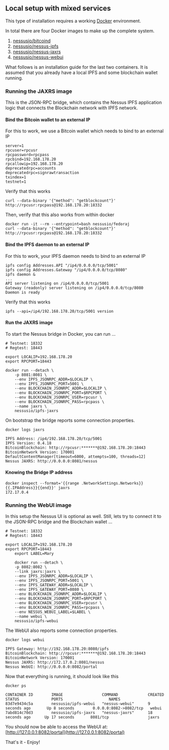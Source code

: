## Local setup with mixed services

This type of installation requires a working [Docker](https://www.docker.com/community-edition#/download) environment.

In total there are four Docker images to make up the complete system.

1. [nessusio/bitcoind](https://hub.docker.com/r/nessusio/bitcoind)
2. [nessusio/nessus-ipfs](https://hub.docker.com/r/nessusio/ipfs)
3. [nessusio/nessus-jaxrs](https://hub.docker.com/r/nessusio/ipfs-jaxrs)
4. [nessusio/nessus-webui](https://hub.docker.com/r/nessusio/ipfs-webui)

What follows is an installation guide for the last two containers.
It is assumed that you already have a local IPFS and some blockchain wallet running.

### Running the JAXRS image

This is the JSON-RPC bridge, which contains the Nessus IPFS application logic that connects the Blockchain network with IPFS network.

#### Bind the Bitcoin wallet to an external IP

For this to work, we use a Bitcoin wallet which needs to bind to an external IP

    server=1
    rpcuser=rpcusr
    rpcpassword=rpcpass
    rpcbind=192.168.178.20
    rpcallowip=192.168.178.20
    deprecatedrpc=accounts
    deprecatedrpc=signrawtransaction
    txindex=1
    testnet=1

Verify that this works

    curl --data-binary '{"method": "getblockcount"}' http://rpcusr:rpcpass@192.168.178.20:18332

Then, verify that this also works from within docker

    docker run -it --rm --entrypoint=bash nessusio/fedoraj
    curl --data-binary '{"method": "getblockcount"}' http://rpcusr:rpcpass@192.168.178.20:18332

#### Bind the IPFS daemon to an external IP

For this to work, your IPFS daemon needs to bind to an external IP

    ipfs config Addresses.API "/ip4/0.0.0.0/tcp/5001"
    ipfs config Addresses.Gateway "/ip4/0.0.0.0/tcp/8080"
    ipfs daemon &
    ...
    API server listening on /ip4/0.0.0.0/tcp/5001
    Gateway (readonly) server listening on /ip4/0.0.0.0/tcp/8080
    Daemon is ready

Verify that this works

    ipfs --api=/ip4/192.168.178.20/tcp/5001 version

#### Run the JAXRS image

To start the Nessus bridge in Docker, you can run ...

	# Testnet: 18332
	# Regtest: 18443
	
	export LOCALIP=192.168.178.20
	export RPCPORT=18443

    docker run --detach \
        -p 8081:8081 \
        --env IPFS_JSONRPC_ADDR=$LOCALIP \
        --env IPFS_JSONRPC_PORT=5001 \
        --env BLOCKCHAIN_JSONRPC_ADDR=$LOCALIP \
        --env BLOCKCHAIN_JSONRPC_PORT=$RPCPORT \
        --env BLOCKCHAIN_JSONRPC_USER=rpcusr \
        --env BLOCKCHAIN_JSONRPC_PASS=rpcpass \
        --name jaxrs \
        nessusio/ipfs-jaxrs

On bootstrap the bridge reports some connection properties.

    docker logs jaxrs

    IPFS Address: /ip4/192.168.178.20/tcp/5001
    IPFS Version: 0.4.18
    BitcoinBlockchain: http://rpcusr:*******@192.168.178.20:18443
    BitcoinNetwork Version: 170001
    DefaultContentManager[timeout=6000, attempts=100, threads=12]
    Nessus JAXRS: http://0.0.0.0:8081/nessus

#### Knowing the Bridge IP address

	docker inspect --format='{{range .NetworkSettings.Networks}}{{.IPAddress}}{{end}}' jaxrs
	172.17.0.4

### Running the WebUI image

In this setup the Nessus UI is optional as well. Still, lets try to connect it to the JSON-RPC bridge and the Blockchain wallet  ...

	# Testnet: 18332
	# Regtest: 18443
	
	export LOCALIP=192.168.178.20
	export RPCPORT=18443
    	export LABEL=Mary

    	docker run --detach \
        -p 8082:8082 \
        --link jaxrs:jaxrs \
	    --env IPFS_JSONRPC_ADDR=$LOCALIP \
	    --env IPFS_JSONRPC_PORT=5001 \
        --env IPFS_GATEWAY_ADDR=$LOCALIP \
        --env IPFS_GATEWAY_PORT=8080 \
        --env BLOCKCHAIN_JSONRPC_ADDR=$LOCALIP \
        --env BLOCKCHAIN_JSONRPC_PORT=$RPCPORT \
        --env BLOCKCHAIN_JSONRPC_USER=rpcusr \
        --env BLOCKCHAIN_JSONRPC_PASS=rpcpass \
        --env NESSUS_WEBUI_LABEL=$LABEL \
        --name webui \
        nessusio/ipfs-webui

The WebUI also reports some connection properties.

    docker logs webui

    IPFS Gateway: http://192.168.178.20:8080/ipfs
    BitcoinBlockchain: http://rpcusr:*******@192.168.178.20:18443
    BitcoinNetwork Version: 170001
    Nessus JAXRS: http://172.17.0.2:8081/nessus
    Nessus WebUI: http://0.0.0.0:8082/portal

Now that everything is running, it should look like this

    docker ps

    CONTAINER ID        IMAGE                 COMMAND             CREATED             STATUS              PORTS                    NAMES
    83d7e9434c5a        nessusio/ipfs-webui   "nessus-webui"      9 seconds ago       Up 8 seconds        0.0.0.0:8082->8082/tcp   webui
    7abd814c70d3        nessusio/ipfs-jaxrs   "nessus-jaxrs"      18 seconds ago      Up 17 seconds       8081/tcp                 jaxrs

You should now be able to access the WebUI at: [http://127.0.0.1:8082/portal](http://127.0.0.1:8082/portal)

That's it - Enjoy!

